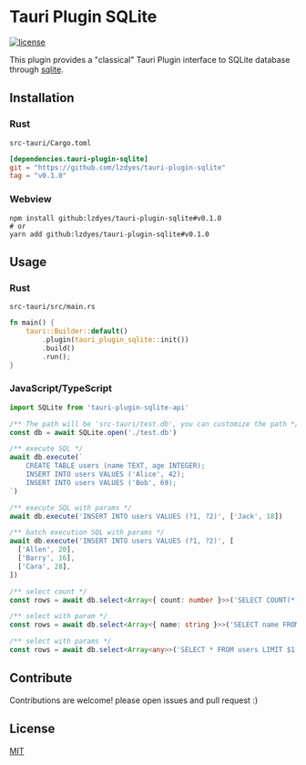 # Tauri Plugin SQLite

[![license](https://img.shields.io/badge/license-MIT-blue.svg)](LICENSE)

This plugin provides a "classical" Tauri Plugin interface to SQLite database through [sqlite](https://github.com/stainless-steel/sqlite).

## Installation

### Rust

`src-tauri/Cargo.toml`

```toml
[dependencies.tauri-plugin-sqlite]
git = "https://github.com/lzdyes/tauri-plugin-sqlite"
tag = "v0.1.0"
```

### Webview

```
npm install github:lzdyes/tauri-plugin-sqlite#v0.1.0
# or
yarn add github:lzdyes/tauri-plugin-sqlite#v0.1.0
```

## Usage

### Rust

`src-tauri/src/main.rs`

```rust
fn main() {
    tauri::Builder::default()
        .plugin(tauri_plugin_sqlite::init())
        .build()
        .run();
}
```

### JavaScript/TypeScript

```ts
import SQLite from 'tauri-plugin-sqlite-api'

/** The path will be 'src-tauri/test.db', you can customize the path */
const db = await SQLite.open('./test.db')

/** execute SQL */
await db.execute(`
    CREATE TABLE users (name TEXT, age INTEGER);
    INSERT INTO users VALUES ('Alice', 42);
    INSERT INTO users VALUES ('Bob', 69);
`)

/** execute SQL with params */
await db.execute('INSERT INTO users VALUES (?1, ?2)', ['Jack', 18])

/** batch execution SQL with params */
await db.execute('INSERT INTO users VALUES (?1, ?2)', [
  ['Allen', 20],
  ['Barry', 16],
  ['Cara', 28],
])

/** select count */
const rows = await db.select<Array<{ count: number }>>('SELECT COUNT(*) as count FROM users')

/** select with param */
const rows = await db.select<Array<{ name: string }>>('SELECT name FROM users WHERE age > ?', [20])

/** select with params */
const rows = await db.select<Array<any>>('SELECT * FROM users LIMIT $1 OFFSET $2', [10, 0])
```

## Contribute

Contributions are welcome! please open issues and pull request :)

## License

[MIT](LICENSE)
